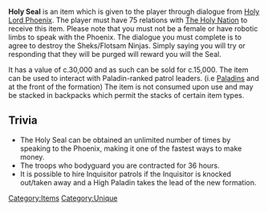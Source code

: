 **Holy Seal** is an item which is given to the player through dialogue
from [Holy Lord Phoenix](Holy_Lord_Phoenix.md "wikilink"). The player must
have 75 relations with [The Holy Nation](02%20-%20Projects%20&%20Wikis/Kenshi/Kenshi%20Wiki/Kenshi%20Wiki%20Template/The_Holy_Nation.md "wikilink") to
receive this item. Please note that you must not be a female or have
robotic limbs to speak with the Phoenix. The dialogue you must complete
is to agree to destroy the Sheks/Flotsam Ninjas. Simply saying you will
try or responding that they will be purged will reward you will the
Seal.

It has a value of c.30,000 and as such can be sold for c.15,000. The
item can be used to interact with Paladin-ranked patrol leaders. (i.e
[Paladins](Paladin.md "wikilink") and [](High_Paladin.md) at the front of the formation) The
item is not consumed upon use and may be stacked in backpacks which
permit the stacks of certain item types.

## Trivia

- The Holy Seal can be obtained an unlimited number of times by speaking
  to the Phoenix, making it one of the fastest ways to make money.
- The troops who bodyguard you are contracted for 36 hours.
- It is possible to hire Inquisitor patrols if the Inquisitor is knocked
  out/taken away and a High Paladin takes the lead of the new formation.

[Category:Items](Category:Items "wikilink")
[Category:Unique](Category:Unique "wikilink")